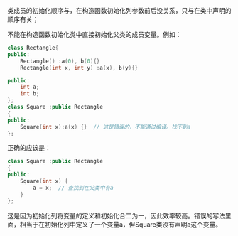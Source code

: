 类成员的初始化顺序与，在构造函数初始化列参数前后没关系，只与在类中声明的顺序有关；

不能在构造函数初始化类中直接初始化父类的成员变量。例如：

```cpp
class Rectangle{
public:
    Rectangle() :a(0), b(0){}
    Rectangle(int x, int y) :a(x), b(y){}

public:
    int a;
    int b;
};
class Square :public Rectangle
{
public:
    Square(int x):a(x) {}  // 这是错误的，不能通过编译。找不到a
};
```

正确的应该是：

```cpp
class Square :public Rectangle
{
public:
    Square(int x) {
        a = x;  // 查找到在父类中有a
    } 
};
```

这是因为初始化列将变量的定义和初始化合二为一，因此效率较高。错误的写法里面，相当于在初始化列中定义了一个变量a，但Square类没有声明a这个变量。

